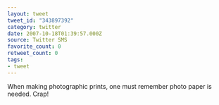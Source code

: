 ```yaml
---
layout: tweet
tweet_id: "343897392"
category: twitter
date: 2007-10-18T01:39:57.000Z
source: Twitter SMS
favorite_count: 0
retweet_count: 0
tags:
- tweet
---
```


When making photographic prints, one must remember photo paper is needed. Crap!

